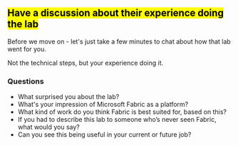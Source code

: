 ## <mark>Have a discussion about their experience doing the lab</mark>

Before we move on - let's just take a few minutes to chat about how that lab went for you.

Not the technical steps, but your experience doing it.

### Questions

- What surprised you about the lab?
- What's your impression of Microsoft Fabric as a platform?
- What kind of work do you think Fabric is best suited for, based on this?
- If you had to describe this lab to someone who’s never seen Fabric, what would you say?
- Can you see this being useful in your current or future job?
